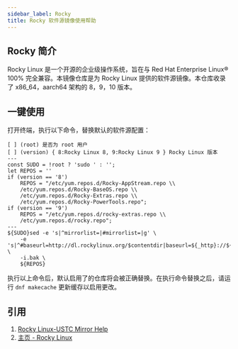 ```yaml
---
sidebar_label: Rocky
title: Rocky 软件源镜像使用帮助
---
```


## Rocky 简介

Rocky Linux 是一个开源的企业级操作系统，旨在与 Red Hat Enterprise Linux® 100% 完全兼容。本镜像仓库是为 Rocky Linux 提供的软件源镜像。本仓库收录了 x86_64，aarch64 架构的 8，9，10 版本。

## 一键使用
打开终端，执行以下命令，替换默认的软件源配置：
```shell varcode
[ ] (root) 是否为 root 用户
[ ] (version) { 8:Rocky Linux 8, 9:Rocky Linux 9 } Rocky Linux 版本
---
const SUDO = !root ? 'sudo ' : '';
let REPOS = ''
if (version == '8') 
    REPOS = "/etc/yum.repos.d/Rocky-AppStream.repo \\
    /etc/yum.repos.d/Rocky-BaseOS.repo \\
    /etc/yum.repos.d/Rocky-Extras.repo \\
    /etc/yum.repos.d/Rocky-PowerTools.repo";
if (version == '9') 
    REPOS = "/etc/yum.repos.d/rocky-extras.repo \\
    /etc/yum.repos.d/rocky.repo";
---
${SUDO}sed -e 's|^mirrorlist=|#mirrorlist=|g' \ 
    -e 's|^#baseurl=http://dl.rockylinux.org/$contentdir|baseurl=${_http}://${_domain}/rocky|g' \ 
    -i.bak \ 
    ${REPOS}
```

执行以上命令后，默认启用了的仓库将会被正确替换。在执行命令替换之后，请运行 `dnf makecache` 更新缓存以启用更改。

## 引用
1. [Rocky Linux-USTC Mirror Help](https://mirrors.ustc.edu.cn/help/rocky.html)
2. [主页 - Rocky Linux](https://rockylinux.org/zh-CN)
